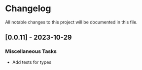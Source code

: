 # Changelog

All notable changes to this project will be documented in this file.

## [0.0.11] - 2023-10-29

### Miscellaneous Tasks

- Add tests for types

<!-- generated by git-cliff -->
<!-- generated by git-cliff -->
<!-- generated by git-cliff -->
